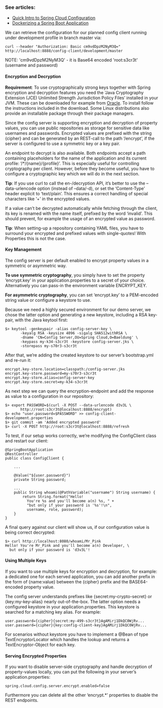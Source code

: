 ### See articles:
- [Quick Intro to Spring Cloud Configuration](https://www.baeldung.com/spring-cloud-configuration)
- [Dockerizing a Spring Boot Application](https://www.baeldung.com/dockerizing-spring-boot-application)

We can retrieve the configuration for our planned config client running under development profile in branch master via: 
```
curl --header "Authorization: Basic cm9vdDpzM2NyM3Q=" http://localhost:8888/config-client/development/master
```
NOTE: 'cm9vdDpzM2NyM3Q' - it is Base64 encoded 'root:s3cr3t' (username and password)

#### Encryption and Decryption
**Requirement**: To use cryptographically strong keys together with Spring encryption and decryption features you need the ‘Java Cryptography Extension (JCE) Unlimited Strength Jurisdiction Policy Files’ installed in your JVM. These can be downloaded for example from [Oracle](https://www.oracle.com/technetwork/java/javase/downloads/jce8-download-2133166.html). To install follow the instructions included in the download. Some Linux distributions also provide an installable package through their package managers.

Since the config server is supporting encryption and decryption of property values, you can use public repositories as storage for sensitive data like usernames and passwords. Encrypted values are prefixed with the string {cipher} and can be generated by an REST-call to the path ‘/encrypt’, if the server is configured to use a symmetric key or a key pair.

An endpoint to decrypt is also available. Both endpoints accept a path containing placeholders for the name of the application and its current profile: ‘/*/{name}/{profile}’. This is especially useful for controlling cryptography per client. However, before they become useful, you have to configure a cryptographic key which we will do in the next section.

**Tip**: If you use curl to call the en-/decryption API, it’s better to use the –data-urlencode option (instead of –data/-d), or set the ‘Content-Type’ header explicit to ‘text/plain’. This ensures a correct handling of special characters like ‘+’ in the encrypted values.

If a value can’t be decrypted automatically while fetching through the client, its key is renamed with the name itself, prefixed by the word ‘invalid’. This should prevent, for example the usage of an encrypted value as password.

**Tip**: When setting-up a repository containing YAML files, you have to surround your encrypted and prefixed values with single-quotes! With Properties this is not the case.

#### Key Management
The config server is per default enabled to encrypt property values in a symmetric or asymmetric way.

**To use symmetric cryptography**, you simply have to set the property ‘encrypt.key’ in your application.properties to a secret of your choice. Alternatively you can pass-in the environment variable ENCRYPT_KEY.

**For asymmetric cryptography**, you can set ‘encrypt.key’ to a PEM-encoded string value or configure a keystore to use.

Because we need a highly secured environment for our demo server, we chose the latter option and generating a new keystore, including a RSA key-pair, with the Java keytool first:

```
$> keytool -genkeypair -alias config-server-key \
       -keyalg RSA -keysize 4096 -sigalg SHA512withRSA \
       -dname 'CN=Config Server,OU=Spring Cloud,O=Baeldung' \
       -keypass my-k34-s3cr3t -keystore config-server.jks \
       -storepass my-s70r3-s3cr3t
```
After that, we’re adding the created keystore to our server’s bootstrap.yml and re-run it:

```
encrypt.key-store.location=classpath:/config-server.jks
encrypt.key-store.password=my-s70r3-s3cr3t
encrypt.key-store.alias=config-server-key
encrypt.key-store.secret=my-k34-s3cr3t
```
As next step we can query the encryption-endpoint and add the response as value to a configuration in our repository:

```
$> export PASSWORD=$(curl -X POST --data-urlencode d3v3L \
       http://root:s3cr3t@localhost:8888/encrypt)
$> echo "user.password=$PASSWORD" >> config-client-development.properties
$> git commit -am 'Added encrypted password'
$> curl -X POST http://root:s3cr3t@localhost:8888/refresh
```
To test, if our setup works correctly, we’re modifying the ConfigClient class and restart our client:

```
@SpringBootApplication
@RestController
public class ConfigClient {
 
    ...
     
    @Value("${user.password}")
    private String password;
 
    ...
    public String whoami(@PathVariable("username") String username) {
        return String.format("Hello! 
          You're %s and you'll become a(n) %s, " +
          "but only if your password is '%s'!\n", 
          username, role, password);
    }
}
```
A final query against our client will show us, if our configuration value is being correct decrypted:

```
$> curl http://localhost:8080/whoami/Mr_Pink
Hello! You're Mr_Pink and you'll become a(n) Developer, \
  but only if your password is 'd3v3L'!
```

#### Using Multiple Keys
If you want to use multiple keys for encryption and decryption, for example: a dedicated one for each served application, you can add another prefix in the form of {name:value} between the {cipher} prefix and the BASE64-encoded property value.

The config server understands prefixes like {secret:my-crypto-secret} or {key:my-key-alias} nearly out-of-the-box. The latter option needs a configured keystore in your application.properties. This keystore is searched for a matching key alias. For example:

```
user.password={cipher}{secret:my-499-s3cr3t}AgAMirj1DkQC0WjRv...
user.password={cipher}{key:config-client-key}AgAMirj1DkQC0WjRv...
```
For scenarios without keystore you have to implement a @Bean of type TextEncryptorLocator which handles the lookup and returns a TextEncryptor-Object for each key.

#### Serving Encrypted Properties
If you want to disable server-side cryptography and handle decryption of property-values locally, you can put the following in your server’s application.properties:

```
spring.cloud.config.server.encrypt.enabled=false
```
Furthermore you can delete all the other ‘encrypt.*’ properties to disable the REST endpoints.